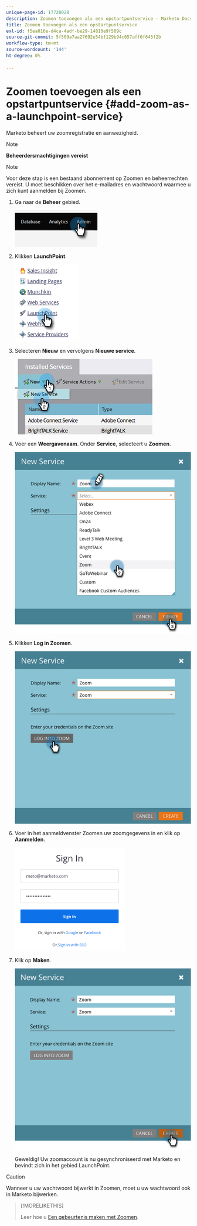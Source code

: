 ```yaml
---
unique-page-id: 17728028
description: Zoomen toevoegen als een opstartpuntservice - Marketo Docs - Productdocumentatie
title: Zoomen toevoegen als een opstartpuntservice
exl-id: f5ea016e-d4ca-4adf-be29-14810e9f509c
source-git-commit: 5f509a7aa27692e54bf129b94c657aff0f645f2b
workflow-type: tm+mt
source-wordcount: '144'
ht-degree: 0%

---
```


# Zoomen toevoegen als een opstartpuntservice {#add-zoom-as-a-launchpoint-service}

Marketo beheert uw zoomregistratie en aanwezigheid.

>[!NOTE]
>
>**Beheerdersmachtigingen vereist**

>[!NOTE]
>
>Voor deze stap is een bestaand abonnement op Zoomen en beheerrechten vereist. U moet beschikken over het e-mailadres en wachtwoord waarmee u zich kunt aanmelden bij Zoomen.

1. Ga naar de **Beheer** gebied.

   ![](assets/add-zoom-as-a-launchpoint-service-1.png)

1. Klikken **LaunchPoint**.

   ![](assets/add-zoom-as-a-launchpoint-service-2.png)

1. Selecteren **Nieuw** en vervolgens **Nieuwe service**.

   ![](assets/add-zoom-as-a-launchpoint-service-3.png)

1. Voer een **Weergavenaam**. Onder **Service**, selecteert u **Zoomen**.

   ![](assets/add-zoom-as-a-launchpoint-service-4.png)

1. Klikken **Log in Zoomen**.

   ![](assets/add-zoom-as-a-launchpoint-service-5.png)

1. Voer in het aanmeldvenster Zoomen uw zoomgegevens in en klik op **Aanmelden**.

   ![](assets/add-zoom-as-a-launchpoint-service-6.png)

1. Klik op **Maken**.

   ![](assets/add-zoom-as-a-launchpoint-service-7.png)

   Geweldig! Uw zoomaccount is nu gesynchroniseerd met Marketo en bevindt zich in het gebied LaunchPoint.

>[!CAUTION]
>
>Wanneer u uw wachtwoord bijwerkt in Zoomen, moet u uw wachtwoord ook in Marketo bijwerken.

>[!MORELIKETHIS]
>
>Leer hoe u [Een gebeurtenis maken met Zoomen](/help/marketo/product-docs/demand-generation/events/create-an-event/create-an-event-with-zoom.md).
